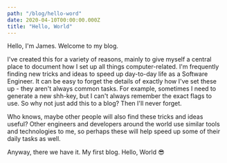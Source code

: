 ```yaml
---
path: "/blog/hello-word"
date: 2020-04-10T00:00:00.000Z
title: "Hello, World"
---
```


Hello, I'm James. Welcome to my blog. 

I've created this for a variety of reasons, mainly to give myself a central place to document how I set up all 
things computer-related. I'm frequently finding new tricks and ideas to speed up day-to-day life as a 
Software Engineer. It can be easy to forget the details of exactly how I've set these up - they aren't always common 
tasks. For example, sometimes I need to generate a new shh-key, but I can't always remember the exact flags to use. 
So why not just add this to a blog? Then I'll never forget.

Who knows, maybe other people will also find these tricks and ideas useful? Other engineers and developers around 
the world use similar tools and technologies to me, so perhaps these will help speed up some of their daily tasks as well.

Anyway, there we have it. My first blog. Hello, World 😎
